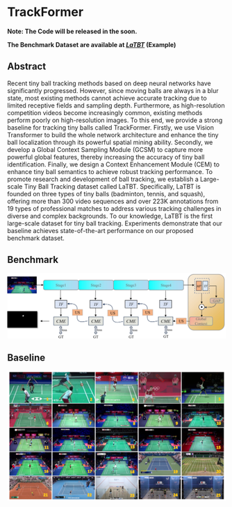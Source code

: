 # TrackFormer

**Note: The Code will be released in the soon.**

  **The Benchmark Dataset are available at *[LaTBT](https://drive.google.com/file/d/1UM8Lg7fzoQK822b2itSl-p1gWvTDfBvB/view?usp=sharing)* (Example)**

## Abstract
Recent tiny ball tracking methods based on deep neural networks have significantly progressed. However, since moving balls are always in a blur state, most existing methods cannot achieve accurate tracking due to limited receptive fields and sampling depth. Furthermore, as high-resolution competition videos become increasingly common, existing methods perform poorly on high-resolution images. To this end, we provide a strong baseline for tracking tiny balls called TrackFormer. Firstly, we use Vision Transformer to build the whole network architecture and enhance the tiny ball localization through its powerful spatial mining ability. Secondly, we develop a Global Context Sampling Module (GCSM) to capture more powerful global features, thereby increasing the accuracy of tiny ball identification. Finally, we design a Context Enhancement Module (CEM) to enhance tiny ball semantics to achieve robust tracking performance. To promote research and development of ball tracking, we establish a Large-scale Tiny Ball Tracking dataset called LaTBT. Specifically, LaTBT is founded on three types of tiny balls (badminton, tennis, and squash), offering more than 300 video sequences and over 223K annotations from 19 types of professional matches to address various tracking challenges in diverse and complex backgrounds. To our knowledge, LaTBT is the first large-scale dataset for tiny ball tracking. Experiments demonstrate that our baseline achieves state-of-the-art performance on our proposed benchmark dataset.


## Benchmark
![The framework of our proposed Benchmark Dataset---LaTBT](https://github.com/Gi-gigi/TrackFormer/blob/main/Figs/Figure3.jpg)

## Baseline
![The framework of our proposed Baseline Tracking Network---TrackFormer](https://github.com/Gi-gigi/TrackFormer/blob/main/Figs/Figure2.jpg)
